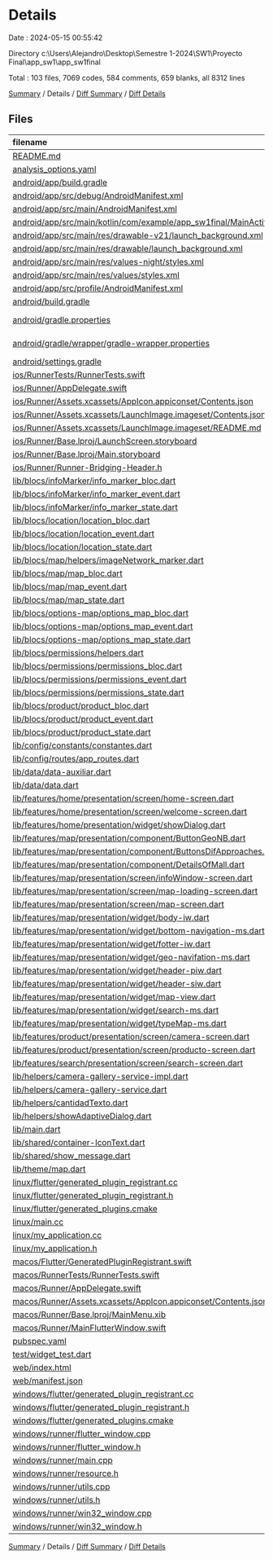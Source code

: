 # Details

Date : 2024-05-15 00:55:42

Directory c:\\Users\\Alejandro\\Desktop\\Semestre 1-2024\\SW1\\Proyecto Final\\app_sw1\\app_sw1final

Total : 103 files,  7069 codes, 584 comments, 659 blanks, all 8312 lines

[Summary](results.md) / Details / [Diff Summary](diff.md) / [Diff Details](diff-details.md)

## Files
| filename | language | code | comment | blank | total |
| :--- | :--- | ---: | ---: | ---: | ---: |
| [README.md](/README.md) | Markdown | 10 | 0 | 7 | 17 |
| [analysis_options.yaml](/analysis_options.yaml) | YAML | 3 | 22 | 4 | 29 |
| [android/app/build.gradle](/android/app/build.gradle) | Gradle | 51 | 5 | 12 | 68 |
| [android/app/src/debug/AndroidManifest.xml](/android/app/src/debug/AndroidManifest.xml) | XML | 3 | 4 | 1 | 8 |
| [android/app/src/main/AndroidManifest.xml](/android/app/src/main/AndroidManifest.xml) | XML | 35 | 9 | 4 | 48 |
| [android/app/src/main/kotlin/com/example/app_sw1final/MainActivity.kt](/android/app/src/main/kotlin/com/example/app_sw1final/MainActivity.kt) | Kotlin | 4 | 0 | 3 | 7 |
| [android/app/src/main/res/drawable-v21/launch_background.xml](/android/app/src/main/res/drawable-v21/launch_background.xml) | XML | 4 | 7 | 2 | 13 |
| [android/app/src/main/res/drawable/launch_background.xml](/android/app/src/main/res/drawable/launch_background.xml) | XML | 4 | 7 | 2 | 13 |
| [android/app/src/main/res/values-night/styles.xml](/android/app/src/main/res/values-night/styles.xml) | XML | 9 | 9 | 1 | 19 |
| [android/app/src/main/res/values/styles.xml](/android/app/src/main/res/values/styles.xml) | XML | 9 | 9 | 1 | 19 |
| [android/app/src/profile/AndroidManifest.xml](/android/app/src/profile/AndroidManifest.xml) | XML | 3 | 4 | 1 | 8 |
| [android/build.gradle](/android/build.gradle) | Gradle | 26 | 0 | 5 | 31 |
| [android/gradle.properties](/android/gradle.properties) | Java Properties | 3 | 0 | 1 | 4 |
| [android/gradle/wrapper/gradle-wrapper.properties](/android/gradle/wrapper/gradle-wrapper.properties) | Java Properties | 5 | 1 | 1 | 7 |
| [android/settings.gradle](/android/settings.gradle) | Gradle | 24 | 0 | 6 | 30 |
| [ios/RunnerTests/RunnerTests.swift](/ios/RunnerTests/RunnerTests.swift) | Swift | 7 | 2 | 4 | 13 |
| [ios/Runner/AppDelegate.swift](/ios/Runner/AppDelegate.swift) | Swift | 12 | 0 | 2 | 14 |
| [ios/Runner/Assets.xcassets/AppIcon.appiconset/Contents.json](/ios/Runner/Assets.xcassets/AppIcon.appiconset/Contents.json) | JSON | 122 | 0 | 1 | 123 |
| [ios/Runner/Assets.xcassets/LaunchImage.imageset/Contents.json](/ios/Runner/Assets.xcassets/LaunchImage.imageset/Contents.json) | JSON | 23 | 0 | 1 | 24 |
| [ios/Runner/Assets.xcassets/LaunchImage.imageset/README.md](/ios/Runner/Assets.xcassets/LaunchImage.imageset/README.md) | Markdown | 3 | 0 | 2 | 5 |
| [ios/Runner/Base.lproj/LaunchScreen.storyboard](/ios/Runner/Base.lproj/LaunchScreen.storyboard) | XML | 36 | 1 | 1 | 38 |
| [ios/Runner/Base.lproj/Main.storyboard](/ios/Runner/Base.lproj/Main.storyboard) | XML | 25 | 1 | 1 | 27 |
| [ios/Runner/Runner-Bridging-Header.h](/ios/Runner/Runner-Bridging-Header.h) | C++ | 1 | 0 | 1 | 2 |
| [lib/blocs/infoMarker/info_marker_bloc.dart](/lib/blocs/infoMarker/info_marker_bloc.dart) | Dart | 35 | 0 | 7 | 42 |
| [lib/blocs/infoMarker/info_marker_event.dart](/lib/blocs/infoMarker/info_marker_event.dart) | Dart | 36 | 0 | 11 | 47 |
| [lib/blocs/infoMarker/info_marker_state.dart](/lib/blocs/infoMarker/info_marker_state.dart) | Dart | 54 | 6 | 9 | 69 |
| [lib/blocs/location/location_bloc.dart](/lib/blocs/location/location_bloc.dart) | Dart | 40 | 0 | 10 | 50 |
| [lib/blocs/location/location_event.dart](/lib/blocs/location/location_event.dart) | Dart | 16 | 0 | 6 | 22 |
| [lib/blocs/location/location_state.dart](/lib/blocs/location/location_state.dart) | Dart | 22 | 2 | 6 | 30 |
| [lib/blocs/map/helpers/imageNetwork_marker.dart](/lib/blocs/map/helpers/imageNetwork_marker.dart) | Dart | 14 | 0 | 4 | 18 |
| [lib/blocs/map/map_bloc.dart](/lib/blocs/map/map_bloc.dart) | Dart | 215 | 16 | 23 | 254 |
| [lib/blocs/map/map_event.dart](/lib/blocs/map/map_event.dart) | Dart | 27 | 0 | 8 | 35 |
| [lib/blocs/map/map_state.dart](/lib/blocs/map/map_state.dart) | Dart | 51 | 2 | 10 | 63 |
| [lib/blocs/options-map/options_map_bloc.dart](/lib/blocs/options-map/options_map_bloc.dart) | Dart | 20 | 0 | 3 | 23 |
| [lib/blocs/options-map/options_map_event.dart](/lib/blocs/options-map/options_map_event.dart) | Dart | 22 | 0 | 7 | 29 |
| [lib/blocs/options-map/options_map_state.dart](/lib/blocs/options-map/options_map_state.dart) | Dart | 36 | 5 | 9 | 50 |
| [lib/blocs/permissions/helpers.dart](/lib/blocs/permissions/helpers.dart) | Dart | 42 | 1 | 9 | 52 |
| [lib/blocs/permissions/permissions_bloc.dart](/lib/blocs/permissions/permissions_bloc.dart) | Dart | 77 | 2 | 12 | 91 |
| [lib/blocs/permissions/permissions_event.dart](/lib/blocs/permissions/permissions_event.dart) | Dart | 20 | 0 | 5 | 25 |
| [lib/blocs/permissions/permissions_state.dart](/lib/blocs/permissions/permissions_state.dart) | Dart | 30 | 3 | 8 | 41 |
| [lib/blocs/product/product_bloc.dart](/lib/blocs/product/product_bloc.dart) | Dart | 12 | 0 | 3 | 15 |
| [lib/blocs/product/product_event.dart](/lib/blocs/product/product_event.dart) | Dart | 13 | 0 | 5 | 18 |
| [lib/blocs/product/product_state.dart](/lib/blocs/product/product_state.dart) | Dart | 22 | 1 | 5 | 28 |
| [lib/config/constants/constantes.dart](/lib/config/constants/constantes.dart) | Dart | 73 | 16 | 5 | 94 |
| [lib/config/routes/app_routes.dart](/lib/config/routes/app_routes.dart) | Dart | 15 | 0 | 2 | 17 |
| [lib/data/data-auxiliar.dart](/lib/data/data-auxiliar.dart) | Dart | 560 | 122 | 8 | 690 |
| [lib/data/data.dart](/lib/data/data.dart) | Dart | 568 | 3 | 13 | 584 |
| [lib/features/home/presentation/screen/home-screen.dart](/lib/features/home/presentation/screen/home-screen.dart) | Dart | 349 | 7 | 30 | 386 |
| [lib/features/home/presentation/screen/welcome-screen.dart](/lib/features/home/presentation/screen/welcome-screen.dart) | Dart | 62 | 5 | 5 | 72 |
| [lib/features/home/presentation/widget/showDialog.dart](/lib/features/home/presentation/widget/showDialog.dart) | Dart | 118 | 0 | 7 | 125 |
| [lib/features/map/presentation/component/ButtonGeoNB.dart](/lib/features/map/presentation/component/ButtonGeoNB.dart) | Dart | 25 | 0 | 2 | 27 |
| [lib/features/map/presentation/component/ButtonsDifApproaches.dart](/lib/features/map/presentation/component/ButtonsDifApproaches.dart) | Dart | 75 | 4 | 7 | 86 |
| [lib/features/map/presentation/component/DetailsOfMall.dart](/lib/features/map/presentation/component/DetailsOfMall.dart) | Dart | 55 | 0 | 4 | 59 |
| [lib/features/map/presentation/screen/infoWindow-screen.dart](/lib/features/map/presentation/screen/infoWindow-screen.dart) | Dart | 68 | 3 | 3 | 74 |
| [lib/features/map/presentation/screen/map-loading-screen.dart](/lib/features/map/presentation/screen/map-loading-screen.dart) | Dart | 20 | 0 | 4 | 24 |
| [lib/features/map/presentation/screen/map-screen.dart](/lib/features/map/presentation/screen/map-screen.dart) | Dart | 102 | 6 | 9 | 117 |
| [lib/features/map/presentation/widget/body-iw.dart](/lib/features/map/presentation/widget/body-iw.dart) | Dart | 270 | 4 | 9 | 283 |
| [lib/features/map/presentation/widget/bottom-navigation-ms.dart](/lib/features/map/presentation/widget/bottom-navigation-ms.dart) | Dart | 66 | 0 | 5 | 71 |
| [lib/features/map/presentation/widget/fotter-iw.dart](/lib/features/map/presentation/widget/fotter-iw.dart) | Dart | 169 | 25 | 10 | 204 |
| [lib/features/map/presentation/widget/geo-navifation-ms.dart](/lib/features/map/presentation/widget/geo-navifation-ms.dart) | Dart | 91 | 3 | 5 | 99 |
| [lib/features/map/presentation/widget/header-piw.dart](/lib/features/map/presentation/widget/header-piw.dart) | Dart | 68 | 4 | 3 | 75 |
| [lib/features/map/presentation/widget/header-siw.dart](/lib/features/map/presentation/widget/header-siw.dart) | Dart | 58 | 1 | 4 | 63 |
| [lib/features/map/presentation/widget/map-view.dart](/lib/features/map/presentation/widget/map-view.dart) | Dart | 73 | 5 | 8 | 86 |
| [lib/features/map/presentation/widget/search-ms.dart](/lib/features/map/presentation/widget/search-ms.dart) | Dart | 96 | 0 | 9 | 105 |
| [lib/features/map/presentation/widget/typeMap-ms.dart](/lib/features/map/presentation/widget/typeMap-ms.dart) | Dart | 79 | 1 | 5 | 85 |
| [lib/features/product/presentation/screen/camera-screen.dart](/lib/features/product/presentation/screen/camera-screen.dart) | Dart | 200 | 3 | 8 | 211 |
| [lib/features/product/presentation/screen/producto-screen.dart](/lib/features/product/presentation/screen/producto-screen.dart) | Dart | 336 | 1 | 5 | 342 |
| [lib/features/search/presentation/screen/search-screen.dart](/lib/features/search/presentation/screen/search-screen.dart) | Dart | 730 | 10 | 6 | 746 |
| [lib/helpers/camera-gallery-service-impl.dart](/lib/helpers/camera-gallery-service-impl.dart) | Dart | 21 | 0 | 4 | 25 |
| [lib/helpers/camera-gallery-service.dart](/lib/helpers/camera-gallery-service.dart) | Dart | 4 | 0 | 1 | 5 |
| [lib/helpers/cantidadTexto.dart](/lib/helpers/cantidadTexto.dart) | Dart | 34 | 0 | 3 | 37 |
| [lib/helpers/showAdaptiveDialog.dart](/lib/helpers/showAdaptiveDialog.dart) | Dart | 2 | 0 | 4 | 6 |
| [lib/main.dart](/lib/main.dart) | Dart | 73 | 0 | 6 | 79 |
| [lib/shared/container-IconText.dart](/lib/shared/container-IconText.dart) | Dart | 69 | 9 | 5 | 83 |
| [lib/shared/show_message.dart](/lib/shared/show_message.dart) | Dart | 50 | 1 | 5 | 56 |
| [lib/theme/map.dart](/lib/theme/map.dart) | Dart | 88 | 30 | 2 | 120 |
| [linux/flutter/generated_plugin_registrant.cc](/linux/flutter/generated_plugin_registrant.cc) | C++ | 11 | 4 | 5 | 20 |
| [linux/flutter/generated_plugin_registrant.h](/linux/flutter/generated_plugin_registrant.h) | C++ | 5 | 5 | 6 | 16 |
| [linux/flutter/generated_plugins.cmake](/linux/flutter/generated_plugins.cmake) | CMake | 20 | 0 | 6 | 26 |
| [linux/main.cc](/linux/main.cc) | C++ | 5 | 0 | 2 | 7 |
| [linux/my_application.cc](/linux/my_application.cc) | C++ | 74 | 11 | 20 | 105 |
| [linux/my_application.h](/linux/my_application.h) | C++ | 7 | 7 | 5 | 19 |
| [macos/Flutter/GeneratedPluginRegistrant.swift](/macos/Flutter/GeneratedPluginRegistrant.swift) | Swift | 14 | 3 | 4 | 21 |
| [macos/RunnerTests/RunnerTests.swift](/macos/RunnerTests/RunnerTests.swift) | Swift | 7 | 2 | 4 | 13 |
| [macos/Runner/AppDelegate.swift](/macos/Runner/AppDelegate.swift) | Swift | 8 | 0 | 2 | 10 |
| [macos/Runner/Assets.xcassets/AppIcon.appiconset/Contents.json](/macos/Runner/Assets.xcassets/AppIcon.appiconset/Contents.json) | JSON | 68 | 0 | 1 | 69 |
| [macos/Runner/Base.lproj/MainMenu.xib](/macos/Runner/Base.lproj/MainMenu.xib) | XML | 343 | 0 | 1 | 344 |
| [macos/Runner/MainFlutterWindow.swift](/macos/Runner/MainFlutterWindow.swift) | Swift | 12 | 0 | 4 | 16 |
| [pubspec.yaml](/pubspec.yaml) | YAML | 41 | 50 | 6 | 97 |
| [test/widget_test.dart](/test/widget_test.dart) | Dart | 14 | 10 | 7 | 31 |
| [web/index.html](/web/index.html) | HTML | 38 | 16 | 6 | 60 |
| [web/manifest.json](/web/manifest.json) | JSON | 35 | 0 | 1 | 36 |
| [windows/flutter/generated_plugin_registrant.cc](/windows/flutter/generated_plugin_registrant.cc) | C++ | 18 | 4 | 5 | 27 |
| [windows/flutter/generated_plugin_registrant.h](/windows/flutter/generated_plugin_registrant.h) | C++ | 5 | 5 | 6 | 16 |
| [windows/flutter/generated_plugins.cmake](/windows/flutter/generated_plugins.cmake) | CMake | 23 | 0 | 6 | 29 |
| [windows/runner/flutter_window.cpp](/windows/runner/flutter_window.cpp) | C++ | 49 | 7 | 16 | 72 |
| [windows/runner/flutter_window.h](/windows/runner/flutter_window.h) | C++ | 20 | 5 | 9 | 34 |
| [windows/runner/main.cpp](/windows/runner/main.cpp) | C++ | 30 | 4 | 10 | 44 |
| [windows/runner/resource.h](/windows/runner/resource.h) | C++ | 9 | 6 | 2 | 17 |
| [windows/runner/utils.cpp](/windows/runner/utils.cpp) | C++ | 54 | 2 | 10 | 66 |
| [windows/runner/utils.h](/windows/runner/utils.h) | C++ | 8 | 6 | 6 | 20 |
| [windows/runner/win32_window.cpp](/windows/runner/win32_window.cpp) | C++ | 210 | 24 | 55 | 289 |
| [windows/runner/win32_window.h](/windows/runner/win32_window.h) | C++ | 48 | 31 | 24 | 103 |

[Summary](results.md) / Details / [Diff Summary](diff.md) / [Diff Details](diff-details.md)